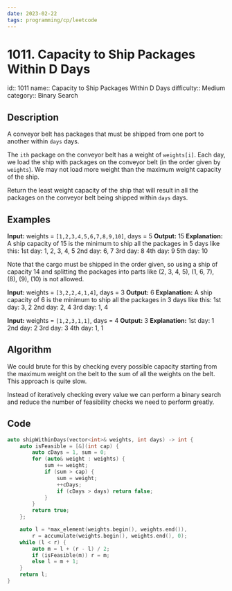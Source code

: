 ```yaml
---
date: 2023-02-22
tags: programming/cp/leetcode
---
```


# 1011. Capacity to Ship Packages Within D Days 

id:: 1011
name:: Capacity to Ship Packages Within D Days
difficulty:: Medium
category:: Binary Search

## Description
A conveyor belt has packages that must be shipped from one port to another within `days` days.

The `ith` package on the conveyor belt has a weight of `weights[i]`. Each day, we load the ship with packages on the conveyor belt (in the order given by `weights`). We may not load more weight than the maximum weight capacity of the ship.

Return the least weight capacity of the ship that will result in all the packages on the conveyor belt being shipped within `days` days.

## Examples
**Input:** weights = `[1,2,3,4,5,6,7,8,9,10]`, days = 5
**Output:** 15
**Explanation:** A ship capacity of 15 is the minimum to ship all the packages in 5 days like this:
1st day: 1, 2, 3, 4, 5
2nd day: 6, 7
3rd day: 8
4th day: 9
5th day: 10

Note that the cargo must be shipped in the order given, so using a ship of capacity 14 and splitting the packages into parts like (2, 3, 4, 5), (1, 6, 7), (8), (9), (10) is not allowed.

**Input:** weights = `[3,2,2,4,1,4]`, days = 3
**Output:** 6
**Explanation:** A ship capacity of 6 is the minimum to ship all the packages in 3 days like this:
1st day: 3, 2
2nd day: 2, 4
3rd day: 1, 4

**Input:** weights = `[1,2,3,1,1]`, days = 4
**Output:** 3
**Explanation:**
1st day: 1
2nd day: 2
3rd day: 3
4th day: 1, 1

## Algorithm
We could brute for this by checking every possible capacity starting from the maximum weight on the belt to the sum of all the weights on the belt. This approach is quite slow.

Instead of iteratively checking every value we can perform a binary search and reduce the number of feasibility checks we need to perform greatly. 

## Code
```cpp
auto shipWithinDays(vector<int>& weights, int days) -> int {
	auto isFeasible = [&](int cap) {
		auto cDays = 1, sum = 0;
		for (auto& weight : weights) {
			sum += weight;
			if (sum > cap) {
				sum = weight;
				++cDays;
				if (cDays > days) return false;
			}
		}
		return true;
	};

	auto l = *max_element(weights.begin(), weights.end()),
		r = accumulate(weights.begin(), weights.end(), 0);
	while (l < r) {
		auto m = l + (r - l) / 2;
		if (isFeasible(m)) r = m;
		else l = m + 1;
	}
	return l;
}
```
